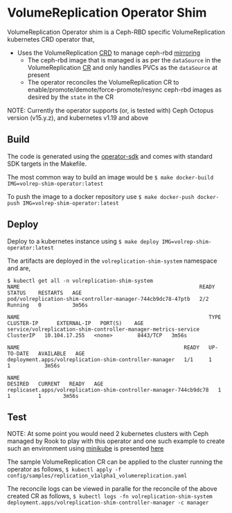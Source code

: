 # VolumeReplication Operator Shim

VolumeReplication Operator shim is a Ceph-RBD specific VolumeReplication kubernetes CRD operator that,

- Uses the VolumeReplication [CRD](config/crd/bases/replication.storage.ramen.io_volumereplications.yaml) to manage ceph-rbd [mirroring](https://docs.ceph.com/en/latest/rbd/rbd-mirroring/)
    - The ceph-rbd image that is managed is as per the `dataSource` in the VolumeReplication [CR](config/samples/replication_v1alpha1_volumereplication.yaml) and only handles PVCs as the `dataSource` at present
    - The operator reconciles the VolumeReplication CR to enable/promote/demote/force-promote/resync ceph-rbd images as desired by the `state` in the CR

NOTE: Currently the operator supports (or, is tested with) Ceph Octopus version (v15.y.z), and kubernetes v1.19 and above

## Build

The code is generated using the [operator-sdk](https://sdk.operatorframework.io/) and comes with standard SDK targets in the Makefile.

The most common way to build an image would be `$ make docker-build IMG=volrep-shim-operator:latest`

To push the image to a docker repository use `$ make docker-push docker-push IMG=volrep-shim-operator:latest`

## Deploy

Deploy to a kubernetes instance using `$ make deploy IMG=volrep-shim-operator:latest`

The artifacts are deployed in the `volreplication-shim-system` namespace and are,

```
$ kubectl get all -n volreplication-shim-system
NAME                                                          READY   STATUS    RESTARTS   AGE
pod/volreplication-shim-controller-manager-744cb9dc78-47ptb   2/2     Running   0          3m56s

NAME                                                             TYPE        CLUSTER-IP      EXTERNAL-IP   PORT(S)    AGE
service/volreplication-shim-controller-manager-metrics-service   ClusterIP   10.104.17.255   <none>        8443/TCP   3m56s

NAME                                                     READY   UP-TO-DATE   AVAILABLE   AGE
deployment.apps/volreplication-shim-controller-manager   1/1     1            1           3m56s

NAME                                                                DESIRED   CURRENT   READY   AGE
replicaset.apps/volreplication-shim-controller-manager-744cb9dc78   1         1         1       3m56s
```

## Test

NOTE: At some point you would need 2 kubernetes clusters with Ceph managed by Rook to play with this operator and one such example to create such an environment using [minikube](https://minikube.sigs.k8s.io/docs/) is presented [here](https://www.mrajanna.com/setup-rbd-async-mirroring-with-rook/)

The sample VolumeReplication CR can be applied to the cluster running the operator as follows,
`$ kubectl apply -f config/samples/replication_v1alpha1_volumereplication.yaml`

The reconcile logs can be viewed in paralle for the reconcile of the above created CR as follows,
`$ kubectl logs -fn volreplication-shim-system deployment.apps/volreplication-shim-controller-manager -c manager`

